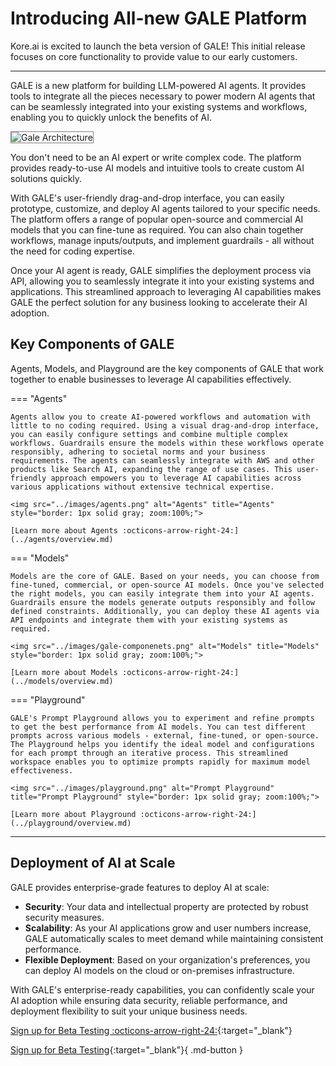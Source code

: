 # Introducing All-new GALE Platform

Kore.ai is excited to launch the beta version of GALE! This initial release focuses on core functionality to provide value to our early customers.
<hr>

GALE is a new platform for building LLM-powered AI agents. It provides tools to integrate all the pieces necessary to power modern AI agents that can be seamlessly integrated into your existing systems and workflows, enabling you to quickly unlock the benefits of AI.

<img src="../images/gale-arch.png" alt="Gale Architecture" title="Gale Architecture" style="border: 1px solid gray; zoom:100%;">

You don't need to be an AI expert or write complex code. The platform provides ready-to-use AI models and intuitive tools to create custom AI solutions quickly.

With GALE's user-friendly drag-and-drop interface, you can easily prototype, customize, and deploy AI agents tailored to your specific needs. The platform offers a range of popular open-source and commercial AI models that you can fine-tune as required. You can also chain together workflows, manage inputs/outputs, and implement guardrails - all without the need for coding expertise.

Once your AI agent is ready, GALE simplifies the deployment process via API, allowing you to seamlessly integrate it into your existing systems and applications. This streamlined approach to leveraging AI capabilities makes GALE the perfect solution for any business looking to accelerate their AI adoption.

## Key Components of GALE

Agents, Models, and Playground are the key components of GALE that work together to enable businesses to leverage AI capabilities effectively.

=== "Agents"

    Agents allow you to create AI-powered workflows and automation with little to no coding required. Using a visual drag-and-drop interface, you can easily configure settings and combine multiple complex workflows. Guardrails ensure the models within these workflows operate responsibly, adhering to societal norms and your business requirements. The agents can seamlessly integrate with AWS and other products like Search AI, expanding the range of use cases. This user-friendly approach empowers you to leverage AI capabilities across various applications without extensive technical expertise.  

    <img src="../images/agents.png" alt="Agents" title="Agents" style="border: 1px solid gray; zoom:100%;">

    [Learn more about Agents :octicons-arrow-right-24:](../agents/overview.md)

=== "Models"

    Models are the core of GALE. Based on your needs, you can choose from fine-tuned, commercial, or open-source AI models. Once you've selected the right models, you can easily integrate them into your AI agents. Guardrails ensure the models generate outputs responsibly and follow defined constraints. Additionally, you can deploy these AI agents via API endpoints and integrate them with your existing systems as required. 

    <img src="../images/gale-componenets.png" alt="Models" title="Models" style="border: 1px solid gray; zoom:100%;">

    [Learn more about Models :octicons-arrow-right-24:](../models/overview.md)

=== "Playground"

    GALE's Prompt Playground allows you to experiment and refine prompts to get the best performance from AI models. You can test different prompts across various models - external, fine-tuned, or open-source. The Playground helps you identify the ideal model and configurations for each prompt through an iterative process. This streamlined workspace enables you to optimize prompts rapidly for maximum model effectiveness.  

    <img src="../images/playground.png" alt="Prompt Playground" title="Prompt Playground" style="border: 1px solid gray; zoom:100%;">

    [Learn more about Playground :octicons-arrow-right-24:](../playground/overview.md)

<hr>

## Deployment of AI at Scale

GALE provides enterprise-grade features to deploy AI at scale:

* **Security**: Your data and intellectual property are protected by robust security measures.
* **Scalability**: As your AI applications grow and user numbers increase, GALE automatically scales to meet demand while maintaining consistent performance.
* **Flexible Deployment**: Based on your organization's preferences, you can deploy AI models on the cloud or on-premises infrastructure.

With GALE's enterprise-ready capabilities, you can confidently scale your AI adoption while ensuring data security, reliable performance, and deployment flexibility to suit your unique business needs.

[Sign up for Beta Testing :octicons-arrow-right-24:](https://info.kore.ai/gale-beta-signup){:target="_blank"}

[Sign up for Beta Testing](https://info.kore.ai/gale-beta-signup){:target="_blank"}{ .md-button }